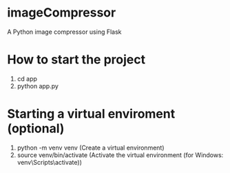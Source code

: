 # imageCompressor
A Python image compressor using Flask

# How to start the project
1. cd app
2. python app.py

# Starting a virtual enviroment (optional)
1. python -m venv venv (Create a virtual environment)
2. source venv/bin/activate (Activate the virtual environment (for Windows: venv\Scripts\activate))